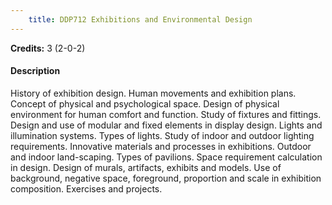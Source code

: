 ```yaml
---
    title: DDP712 Exhibitions and Environmental Design
---
```

**Credits:** 3 (2-0-2)



#### Description 
History of exhibition design. Human movements and exhibition plans. Concept of physical and psychological space. Design of physical environment for human comfort and function. Study of fixtures and fittings. Design and use of modular and fixed elements in display design. Lights and illumination systems. Types of lights. Study of indoor and outdoor lighting requirements. Innovative materials and processes in exhibitions. Outdoor and indoor land-scaping. Types of pavilions. Space requirement calculation in design. Design of murals, artifacts, exhibits and models. Use of background, negative space, foreground, proportion and scale in exhibition composition. Exercises and projects.